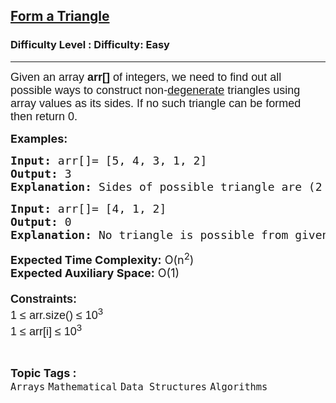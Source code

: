 <h2><a href="https://www.geeksforgeeks.org/problems/form-a-triangle5935/1?page=2&category=Arrays&status=unsolved,attempted&sortBy=accuracy">Form a Triangle</a></h2><h3>Difficulty Level : Difficulty: Easy</h3><hr><div class="problems_problem_content__Xm_eO"><p><span style="font-size: 18px;"><span style="font-family: arial,helvetica,sans-serif;">Given an array<strong> arr[]</strong> of integers, we need to find out all possible ways to construct non-<a href="https://en.wikipedia.org/wiki/Degeneracy_(mathematics)#Triangle">degenerate</a> triangles using array values as its sides. If no such triangle can be formed then return 0.</span></span></p>
<p><span style="font-size: 18px;"><strong>Examples:</strong></span></p>
<pre><span style="font-size: 18px;"><strong>Input: </strong>arr[]= [5, 4, 3, 1, 2]
<strong>Output:</strong> 3
<strong>Explanation:</strong> Sides of possible triangle are (2 3 4), (3 4 5) and (2 4 5)</span></pre>
<pre><span style="font-size: 18px;"><strong>Input:</strong> arr[]= [4, 1, 2]
<strong>Output:</strong> 0 
<strong>Explanation:</strong> No triangle is possible from given array values</span></pre>
<p><span style="font-size: 18px;"><strong>Expected Time Complexity:</strong> O(n<sup>2</sup>)<br><strong>Expected Auxiliary Space:</strong> O(1)<br><br><span style="font-family: arial,helvetica,sans-serif;"><strong>Constraints:</strong></span></span><br><span style="font-size: 18px;"><span style="font-family: arial,helvetica,sans-serif;">1 ≤ arr.size() ≤ 10<sup>3</sup></span><br><span style="font-family: arial,helvetica,sans-serif;">1 ≤ arr[i] ≤ 10<sup>3</sup></span></span></p></div><br><p><span style=font-size:18px><strong>Topic Tags : </strong><br><code>Arrays</code>&nbsp;<code>Mathematical</code>&nbsp;<code>Data Structures</code>&nbsp;<code>Algorithms</code>&nbsp;